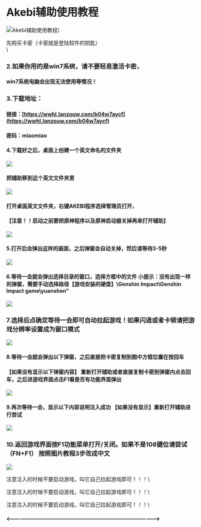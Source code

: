 # Akebi辅助使用教程

![](https://tc-cdn.flowus.cn/oss/1899607b-aa6a-4850-9d20-78a5ba05dc9d/f6091f474b49bf5e8f71ad7d3651b3c3.png?time=1723194000\&token=489325b190892aec2ca52064d98006d42485aa6c653938f93e7b07cc826508e7\&role=sharePaid\&x-oss-process=image/resize,w\_256/quality,q\_80/)Akebi辅助使用教程\


先购买卡密（卡密就是登陆软件的钥匙）\
\



### 2.如果你用的是win7系统，请不要轻易激活卡密， 

#### win7系统电脑会出现无法使用等情况！ 

### 3.下载地址： 

#### 链接：[https://wwhl.lanzouw.com/b04w7aycf](https://wwhl.lanzouw.com/b04w7aycf) 

#### 密码：miaomiao 

#### 4.下载好之后，桌面上创建一个英文命名的文件夹 

![](https://tc-cdn.flowus.cn/oss/9d4691a9-e72c-4976-8978-d1fe5c2abd3e/image.png?time=1723194900\&token=134f34f4e5f4300db621c39e41566597e5eacbea72c1ec348eb48bbe0fdd7998\&role=sharePaid)

#### 把辅助移到这个英文文件夹里 

![](https://tc-cdn.flowus.cn/oss/4b6d905e-f387-4c8d-9076-75421e80adfa/image.png?time=1723194900\&token=9249f44c387bf9a432d3f81d86196fe1bfe8f73947b1e2a89d4d9a09e6d435e5\&role=sharePaid)

#### 打开桌面英文文件夹，右键AKEBI程序选择管理员打开， 

#### 【注意！！启动之前要把原神程序以及原神启动器关掉再来打开辅助】 

![](https://tc-cdn.flowus.cn/oss/97e142ba-05a3-49e2-ae32-257c891cef04/image.png?time=1723194900\&token=19a44a749b3de1b348ffb30c67b9d007e0ca592486b96311909723d0f808b4f7\&role=sharePaid)

#### 5.打开后会弹出这样的画面，之后弹窗会自动关掉，然后请等待3-5秒 

![](https://tc-cdn.flowus.cn/oss/9c9d1930-cfd4-41a4-8789-70cb72602014/image.png?time=1723194900\&token=8e03d3504fd90443cd259c659385ec1378b6b553c56b1a7d2c696095dd5e822e\&role=sharePaid)

#### 6.等待一会就会弹出选择目录的窗口，选择方框中的文件 小提示：没有出现一样的弹窗，需要手动选择路径【游戏安装的硬盘】\Genshin Impact\Genshin Impact game\yuanshen" 

![](https://tc-cdn.flowus.cn/oss/e19e6cb3-67b8-4cf5-a208-f3336bb5c999/image.png?time=1723194900\&token=ca2d7a32fc81fc09695bd998cad09d84d7f4f1e263e65d5e7ccff9f06a3c8bd5\&role=sharePaid)

### 7.选择后点确定等待一会即可自动拉起游戏！如果闪退或者卡顿请把游戏分辨率设置成为窗口模式 

![](https://tc-cdn.flowus.cn/oss/3ff9a8d1-0e27-4f2e-967d-d5d7324e553e/image.png?time=1723194900\&token=20a592ca7266eee7c85d1a50e865629f706120afe99138e0f17b4dfb03ce8f42\&role=sharePaid)

#### 8.等待一会就会弹出以下弹窗，之后直接把卡密复制到图中方框位置在按回车 

#### 【如果没有显示以下弹窗内容】 重新打开辅助或者直接复制卡密到弹窗内点击回车，之后进游戏界面点击F1看是否有功能界面弹出 

![](https://tc-cdn.flowus.cn/oss/566f2f41-dbb2-4a16-9751-72d63d58f9cb/image.png?time=1723194900\&token=742491c05411b58b8ee2e16afe8c8cefb23cc21cf30e448e76185b5727988a90\&role=sharePaid)

#### 9.再次等待一会，显示以下内容说明注入成功 【如果没有显示】重新打开辅助进行尝试 

![](https://tc-cdn.flowus.cn/oss/f830ac40-0296-4cfe-b009-54b3d176231e/image.png?time=1723194900\&token=e2595e7e060dcd28abcefd05b07bd882689ad8f6007adcaa176fe7311d2458d0\&role=sharePaid)

### 10.返回游戏界面按F1功能菜单打开/关闭。如果不是108键位请尝试（FN+F1） 按照图片教程3步改成中文 

![](https://tc-cdn.flowus.cn/oss/176e6039-78bb-4a23-b067-a52b735477dc/image.png?time=1723194900\&token=5896b13575c24cd98b8fdf3781b1c84b553ea4ab8299edb5b619d3ba0fd8bd55\&role=sharePaid)

注意注入的时候不要启动游戏，叫它自己拉起游戏即可！！！\



注意注入的时候不要启动游戏，叫它自己拉起游戏即可！！！\



注意注入的时候不要启动游戏，叫它自己拉起游戏即可！！！\



#### <——————————————————————————————> 
